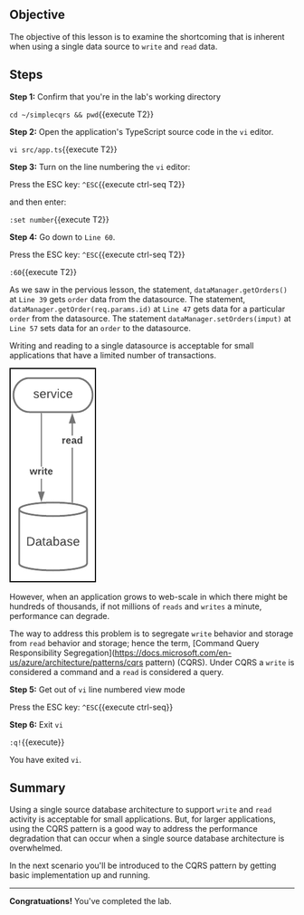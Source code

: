 ## Objective
The objective of this lesson is to examine the shortcoming that is inherent when using a single data source to `write` and `read` data.

## Steps

**Step 1:** Confirm that you're in the lab's working directory

`cd ~/simplecqrs && pwd`{{execute T2}}

**Step 2:** Open the application's TypeScript source code in the `vi` editor.

`vi src/app.ts`{{execute T2}}

**Step 3:** Turn on the line numbering the `vi` editor:

Press the ESC key: `^ESC`{{execute ctrl-seq T2}}

and then enter:

`:set number`{{execute T2}}

**Step 4:** Go down to `Line 60`.

Press the ESC key: `^ESC`{{execute ctrl-seq T2}}

`:60`{{execute T2}}

As we saw in the pervious lesson, the statement, `dataManager.getOrders()` at `Line 39` gets `order` data from the datasource. The statement, `dataManager.getOrder(req.params.id)` at `Line 47` gets data for a particular `order` from the datasource. The statement `dataManager.setOrders(imput)` at `Line 57` sets data for an `order` to the datasource.

Writing and reading to a single datasource is acceptable for small applications that have a limited number of transactions.

![Single Data Source Architecture](msdb-002/assets/CQRS-old-school.jpg)

However, when an application grows to web-scale in which there might be hundreds of thousands, if not millions of `reads` and `writes` a minute, performance can degrade.

The way to address this problem is to segregate `write` behavior and storage from `read` behavior and storage; hence the term, [Command Query Responsibility Segregation](https://docs.microsoft.com/en-us/azure/architecture/patterns/cqrs pattern) (CQRS). Under CQRS a `write` is considered a command and a `read` is considered a query.

**Step 5:** Get out of `vi` line numbered view mode

Press the ESC key: `^ESC`{{execute ctrl-seq}}

**Step 6:** Exit `vi`

`:q!`{{execute}}

You have exited `vi`.

## Summary

Using a single source database architecture to support `write` and `read` activity is acceptable for small applications. But, for larger applications, using the CQRS pattern is a good way to address the performance degradation that can occur when a single source database architecture is overwhelmed.

In the next scenario you'll be introduced to the CQRS pattern by getting basic implementation up and running.

---

**Congratuations!** You've completed the lab.